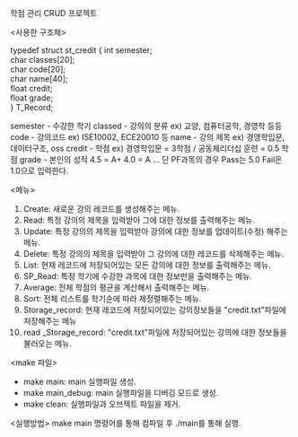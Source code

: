 학점 관리 CRUD 프로젝트

<사용한 구조체>

typedef struct st_credit
{
    int semester;           
    char classes[20];      
    char code[20];         
    char name[40];          
    float credit;          
    float grade;            
} T_Record;

semester - 수강한 학기
classed - 강의의 분류 ex) 교양, 컴퓨터공학, 경영학 등등
code - 강의코드 ex) ISE10002, ECE20010 등
name - 강의 제목 ex) 경영학입문, 데이터구조, oss
credit - 학점 ex) 경영학입문 = 3학점 / 공동체리더십 훈련 = 0.5 학점
grade - 본인의 성적 4.5 = A+ 4.0 = A ... 단 PF과목의 경우 Pass는 5.0 Fail은 1.0으로 입력한다.
 
<메뉴>
1. Create: 새로운 강의 레코드를 생성해주는 메뉴.
2. Read: 특정 강의의 제목을 입력받아 그에 대한 정보를 출력해주는 메뉴.
3. Update: 특정 강의의 제목을 입력받아 강의에 대한 정보를 업데이트(수정) 해주는 메뉴.
4. Delete: 특정 강의의 제목을 입력받아 그 강의에 대한 레코드를 삭제해주는 메뉴.
5. List: 현재 레코드에 저장되어있는 모든 강의에 대한 정보를 출력해주는 메뉴.
6. SP_Read: 특정 학기에 수강한 과목에 대한 정보만을 출력해주는 메뉴.
7. Average: 전체 학점의 평균을 계산해서 출력해주는 메뉴.
8. Sort: 전체 리스트를 학기순에 따라 제정렬해주는 메뉴.
9. Storage_record: 현재 레코드에 저장되어있는 강의정보들을 "credit.txt"파일에 저장해주는 메뉴
10. read _Storage_record: "credit.txt"파일에 저장되어있는 강의에 대한 정보들을 불러오는 메뉴.
	

<make 파일>
- make main: main 실행파일 생성.
- make main_debug: main 실행파일을 디버깅 모드로 생성.
- make clean: 실행파일과 오브젝트 파일을 제거.

<실행방법>
make main 명령어를 통해 컴파일 후
./main를 통해 실행.
